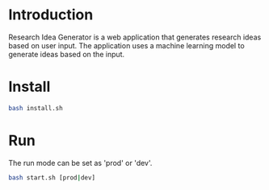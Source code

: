 # Introduction
Research Idea Generator is a web application that generates research ideas based on user input. The application uses a machine learning model to generate ideas based on the input.

# Install
```bash
bash install.sh
```

# Run
The run mode can be set as 'prod' or 'dev'.
```bash
bash start.sh [prod|dev]
```